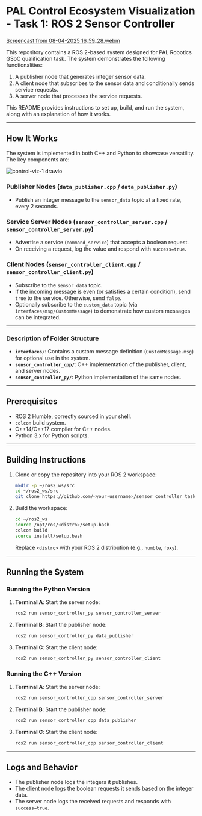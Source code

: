 # PAL Control Ecosystem Visualization - Task 1: ROS 2 Sensor Controller

[Screencast from 08-04-2025 16_59_28.webm](https://github.com/user-attachments/assets/1155ca00-02c5-4ec9-864b-88d1f8faf61b)


This repository contains a ROS 2-based system designed for PAL Robotics GSoC qualification task. The system demonstrates the following functionalities:
1. A publisher node that generates integer sensor data.
2. A client node that subscribes to the sensor data and conditionally sends service requests.
3. A server node that processes the service requests.

This README provides instructions to set up, build, and run the system, along with an explanation of how it works.

---

## How It Works

The system is implemented in both C++ and Python to showcase versatility. The key components are:

![control-viz-1 drawio](https://github.com/user-attachments/assets/bc22f4da-ac05-420c-8fb7-5d55569eebb3)

### Publisher Nodes (`data_publisher.cpp` / `data_publisher.py`)
- Publish an integer message to the `sensor_data` topic at a fixed rate, every 2 seconds.

### Service Server Nodes (`sensor_controller_server.cpp` / `sensor_controller_server.py`)
- Advertise a service (`command_service`) that accepts a boolean request.
- On receiving a request, log the value and respond with `success=true`.

### Client Nodes (`sensor_controller_client.cpp` / `sensor_controller_client.py`)
- Subscribe to the `sensor_data` topic.
- If the incoming message is even (or satisfies a certain condition), send `true` to the service. Otherwise, send `false`.
- Optionally subscribe to the `custom_data` topic (via `interfaces/msg/CustomMessage`) to demonstrate how custom messages can be integrated.

---

### Description of Folder Structure

- **`interfaces/`**: Contains a custom message definition (`CustomMessage.msg`) for optional use in the system.
- **`sensor_controller_cpp/`**: C++ implementation of the publisher, client, and server nodes.
- **`sensor_controller_py/`**: Python implementation of the same nodes.

---

## Prerequisites

- ROS 2 Humble, correctly sourced in your shell.
- `colcon` build system.
- C++14/C++17 compiler for C++ nodes.
- Python 3.x for Python scripts.

---

## Building Instructions

1. Clone or copy the repository into your ROS 2 workspace:
   ```bash
   mkdir -p ~/ros2_ws/src
   cd ~/ros2_ws/src
   git clone https://github.com/<your-username>/sensor_controller_task.git
   ```

2. Build the workspace:
   ```bash
   cd ~/ros2_ws
   source /opt/ros/<distro>/setup.bash
   colcon build
   source install/setup.bash
   ```
   Replace `<distro>` with your ROS 2 distribution (e.g., `humble`, `foxy`).

---

## Running the System

### Running the Python Version

1. **Terminal A**: Start the server node:
   ```bash
   ros2 run sensor_controller_py sensor_controller_server
   ```

2. **Terminal B**: Start the publisher node:
   ```bash
   ros2 run sensor_controller_py data_publisher
   ```

3. **Terminal C**: Start the client node:
   ```bash
   ros2 run sensor_controller_py sensor_controller_client
   ```

### Running the C++ Version

1. **Terminal A**: Start the server node:
   ```bash
   ros2 run sensor_controller_cpp sensor_controller_server
   ```

2. **Terminal B**: Start the publisher node:
   ```bash
   ros2 run sensor_controller_cpp data_publisher
   ```

3. **Terminal C**: Start the client node:
   ```bash
   ros2 run sensor_controller_cpp sensor_controller_client
   ```

---

## Logs and Behavior

- The publisher node logs the integers it publishes.
- The client node logs the boolean requests it sends based on the integer data.
- The server node logs the received requests and responds with `success=true`.
